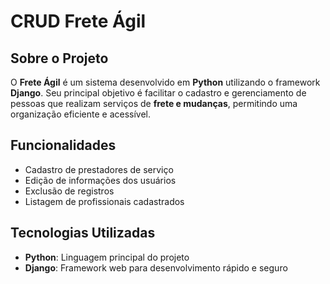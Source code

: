 # CRUD Frete Ágil

## Sobre o Projeto

O **Frete Ágil** é um sistema desenvolvido em **Python** utilizando o framework **Django**. Seu principal objetivo é facilitar o cadastro e gerenciamento de pessoas que realizam serviços de **frete e mudanças**, permitindo uma organização eficiente e acessível.

## Funcionalidades

- Cadastro de prestadores de serviço
- Edição de informações dos usuários
- Exclusão de registros
- Listagem de profissionais cadastrados

## Tecnologias Utilizadas

- **Python**: Linguagem principal do projeto
- **Django**: Framework web para desenvolvimento rápido e seguro
